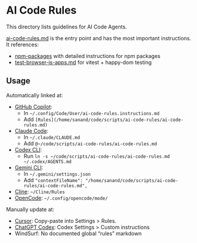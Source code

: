 # AI Code Rules

This directory lists guidelines for AI Code Agents.

[ai-code-rules.md](ai-code-rules.md) is the entry point and has the most important instructions. It references:

- [npm-packages](npm-packages.md) with detailed instructions for npm packages
- [test-browser-js-apps.md](test-browser-js-apps.md) for vitest + happy-dom testing

## Usage

Automatically linked at:

- [GitHub Copilot](https://code.visualstudio.com/docs/copilot/copilot-customization#_custom-instructions):
  - In `~/.config/Code/User/ai-code-rules.instructions.md`
  - Add `[Rules](/home/sanand/code/scripts/ai-code-rules/ai-code-rules.md)`
- [Claude Code](https://docs.anthropic.com/en/docs/claude-code/memory):
  - In `~/.claude/CLAUDE.md`
  - Add `@~/code/scripts/ai-code-rules/ai-code-rules.md`
- [Codex CLI](https://github.com/openai/codex):
  - Run `ln -s ~/code/scripts/ai-code-rules/ai-code-rules.md ~/.codex/AGENTS.md`
- [Gemini CLI](https://github.com/google-gemini/gemini-cli/blob/f21ff093897980a51a4ad1ea6ee167dee53416b6/docs/cli/configuration.md?plain=1#L40):
  - In `~/.gemini/settings.json`
  - Add `"contextFileName": "/home/sanand/code/scripts/ai-code-rules/ai-code-rules.md",`
- [Cline](https://docs.cline.bot/features/cline-rules): `~/Cline/Rules`
- [OpenCode](https://opencode.ai/docs/config/?utm_source=chatgpt.com): `~/.config/opencode/mode/`

Manually update at:

- [Cursor](https://docs.cursor.com/en/context/rules#user-rules): Copy-paste into Settings > Rules.
- [ChatGPT Codex](https://chatgpt.com/codex): Codex Settings > Custom instructions
- WindSurf: No documented global “rules” markdown

